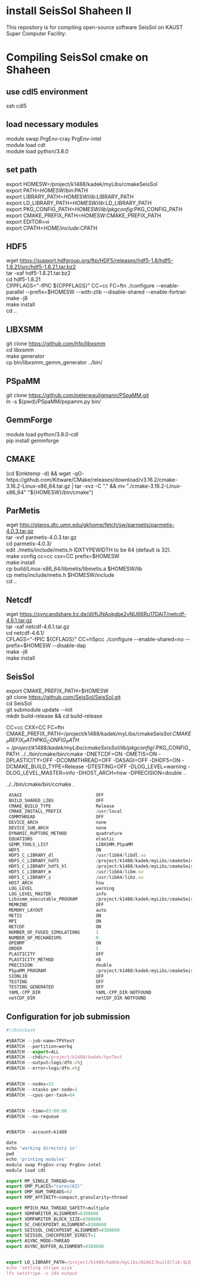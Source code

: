 # install SeisSol Shaheen II
This repository is for compiling open-source software SeisSol on KAUST Super Computer Facility:

# Compiling SeisSol cmake on Shaheen

## use cdl5 environment
ssh cdl5<br/>

## load necessary modules
module swap PrgEnv-cray PrgEnv-intel<br/>
module load cdt<br/>
module load python/3.8.0<br/>

## set path
export HOMESW=/project/k1488/kadek/myLibs/cmakeSeisSol<br/>
export PATH=$HOMESW/bin:$PATH<br/>
export LIBRARY_PATH=$HOMESW/lib:$LIBRARY_PATH<br/>
export LD_LIBRARY_PATH=$HOMESW/lib:$LD_LIBRARY_PATH<br/>
export PKG_CONFIG_PATH=$HOMESW/lib/pkgconfig:$PKG_CONFIG_PATH<br/>
export CMAKE_PREFIX_PATH=$HOMESW:$CMAKE_PREFIX_PATH<br/>
export EDITOR=vi<br/>
export CPATH=$HOME/include:$CPATH<br/>


## HDF5
wget https://support.hdfgroup.org/ftp/HDF5/releases/hdf5-1.8/hdf5-1.8.21/src/hdf5-1.8.21.tar.bz2<br/>
tar -xaf hdf5-1.8.21.tar.bz2<br/>
cd hdf5-1.8.21<br/>
CPPFLAGS="-fPIC ${CPPFLAGS}" CC=cc FC=ftn ./configure --enable-parallel --prefix=$HOMESW --with-zlib --disable-shared --enable-fortran<br/>
make -j8<br/>
make install<br/>
cd ..<br/>

## LIBXSMM
git clone https://github.com/hfp/libxsmm<br/>
cd libxsmm<br/>
make generator<br/>
cp bin/libxsmm_gemm_generator ../bin/<br/>

## PSpaMM
git clone https://github.com/peterwauligmann/PSpaMM.git<br/>
ln -s $(pwd)/PSpaMM/pspamm.py bin/<br/>

## GemmForge
module load python/3.8.0-cdl<br/>
pip install gemmforge<br/>

## CMAKE
(cd $(mktemp -d) && wget -qO- https://github.com/Kitware/CMake/releases/download/v3.16.2/cmake-3.16.2-Linux-x86_64.tar.gz | tar -xvz -C "." && mv "./cmake-3.16.2-Linux-x86_64" "${HOMESW}/bin/cmake")<br/>

## ParMetis
wget http://glaros.dtc.umn.edu/gkhome/fetch/sw/parmetis/parmetis-4.0.3.tar.gz<br/>
tar -xvf parmetis-4.0.3.tar.gz<br/>
cd parmetis-4.0.3/<br/>
edit ./metis/include/metis.h IDXTYPEWIDTH to be 64 (default is 32).<br/>
make config cc=cc cxx=CC prefix=$HOMESW<br/>
make install<br/>
cp build/Linux-x86_64/libmetis/libmetis.a $HOMESW/lib<br/>
cp metis/include/metis.h $HOMESW/include<br/>
cd ..<br/>

## Netcdf
wget https://syncandshare.lrz.de/dl/fiJNAokgbe2vNU66Ru17DAjT/netcdf-4.6.1.tar.gz<br/>
tar -xaf netcdf-4.6.1.tar.gz<br/>
cd netcdf-4.6.1/<br/>
CFLAGS="-fPIC ${CFLAGS}" CC=h5pcc ./configure --enable-shared=no --prefix=$HOMESW --disable-dap<br/>
make -j8<br/>
make install <br/>

## SeisSol
export CMAKE_PREFIX_PATH=$HOMESW<br/>
git clone https://github.com/SeisSol/SeisSol.git<br/>
cd SeisSol<br/>
git submodule update --init<br/>
mkdir build-release && cd build-release<br/>

CC=cc CXX=CC FC=ftn CMAKE_PREFIX_PATH=/project/k1488/kadek/myLibs/cmakeSeisSol:$CMAKE_PREFIX_PATH PKG_CONFIG_PATH=/project/k1488/kadek/myLibs/cmakeSeisSol/lib/pkgconfig/:$PKG_CONFIG_PATH ../../bin/cmake/bin/cmake -DNETCDF=ON -DMETIS=ON -DPLASTICITY=OFF -DCOMMTHREAD=OFF -DASAGI=OFF -DHDF5=ON -DCMAKE_BUILD_TYPE=Release -DTESTING=OFF  -DLOG_LEVEL=warning -DLOG_LEVEL_MASTER=info -DHOST_ARCH=hsw -DPRECISION=double ..<br/>

../../bin/cmake/bin/ccmake .<br/>



```javascript
 ASAGI                            OFF                                                                                                    
 BUILD_SHARED_LIBS                OFF                                                                                                    
 CMAKE_BUILD_TYPE                 Release                                                                                                
 CMAKE_INSTALL_PREFIX             /usr/local                                                                                             
 COMMTHREAD                       OFF                                                                                                    
 DEVICE_ARCH                      none                                                                                                   
 DEVICE_SUB_ARCH                  none                                                                                                   
 DYNAMIC_RUPTURE_METHOD           quadrature                                                                                             
 EQUATIONS                        elastic                                                                                                
 GEMM_TOOLS_LIST                  LIBXSMM,PSpaMM                                                                                         
 HDF5                             ON                                                                                                     
 HDF5_C_LIBRARY_dl                /usr/lib64/libdl.so                                                                                    
 HDF5_C_LIBRARY_hdf5              /project/k1488/kadek/myLibs/cmakeSeisSol/lib/libhdf5.a                                                 
 HDF5_C_LIBRARY_hdf5_hl           /project/k1488/kadek/myLibs/cmakeSeisSol/lib/libhdf5_hl.a                                              
 HDF5_C_LIBRARY_m                 /usr/lib64/libm.so                                                                                     
 HDF5_C_LIBRARY_z                 /usr/lib64/libz.so                                                                                     
 HOST_ARCH                        hsw                                                                                                    
 LOG_LEVEL                        warning                                                                                                
 LOG_LEVEL_MASTER                 info                                                                                                   
 Libxsmm_executable_PROGRAM       /project/k1488/kadek/myLibs/cmakeSeisSol/bin/libxsmm_gemm_generator                                    
 MEMKIND                          OFF                                                                                                    
 MEMORY_LAYOUT                    auto                                                                                                   
 METIS                            ON                                                                                                     
 MPI                              ON                                                                                                     
 NETCDF                           ON                                                                                                     
 NUMBER_OF_FUSED_SIMULATIONS      1                                                                                                      
 NUMBER_OF_MECHANISMS             0                                                                                                      
 OPENMP                           ON                                                                                                     
 ORDER                            5                                                                                                      
 PLASTICITY                       OFF                                                                                                    
 PLASTICITY_METHOD                nb                                                                                                     
 PRECISION                        double                                                                                                 
 PSpaMM_PROGRAM                   /project/k1488/kadek/myLibs/cmakeSeisSol/bin/pspamm.py                                                 
 SIONLIB                          OFF                                                                                                    
 TESTING                          OFF                                                                                                    
 TESTING_GENERATED                OFF                                                                                                    
 YAML-CPP_DIR                     YAML-CPP_DIR-NOTFOUND                                                                                  
 netCDF_DIR                       netCDF_DIR-NOTFOUND                                                                                    
```




## Configuration for job submission

```javascript
#!/bin/bash

#SBATCH --job-name=TPVtest
#SBATCH --partition=workq
#SBATCH --export=ALL
#SBATCH --chdir=/project/k1488/kadek/tpvTest
#SBATCH --output=logs/dfn.o%j
#SBATCH --error=logs/dfn.e%j


#SBATCH --nodes=32
#SBATCH --ntasks-per-node=1
#SBATCH --cpus-per-task=64


#SBATCH --time=03:00:00
#SBATCH --no-requeue


#SBATCH --account=k1488

date
echo 'working directory is'
pwd
echo 'printing modules'
module swap PrgEnv-cray PrgEnv-intel
module load cdt

export MP_SINGLE_THREAD=no
export OMP_PLACES="cores(62)"
export OMP_NUM_THREADS=62
export KMP_AFFINITY=compact,granularity=thread

export MPICH_MAX_THREAD_SAFETY=multiple
export XDMFWRITER_ALIGNMENT=8388608
export XDMFWRITER_BLOCK_SIZE=8388608
export SC_CHECKPOINT_ALIGNMENT=8388608
export SEISSOL_CHECKPOINT_ALIGNMENT=8388608
export SEISSOL_CHECKPOINT_DIRECT=1
export ASYNC_MODE=THREAD
export ASYNC_BUFFER_ALIGNMENT=8388608


export LD_LIBRARY_PATH=/project/k1488/kadek/myLibs/ASAGI/build/lib:$LD_LIBRARY_PATH
echo 'setting stripe size'
lfs setstripe -c 144 output
```

